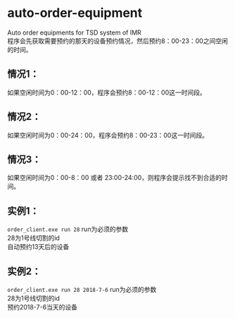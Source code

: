 # auto-order-equipment
Auto order equipments for TSD system of IMR  
程序会先获取需要预约的那天的设备预约情况，然后预约8：00-23：00之间空闲的时间。  
## 情况1：
如果空闲时间为0：00-12：00，程序会预约8：00-12：00这一时间段。
## 情况2：
如果空闲时间为0：00-24：00，程序会预约8：00-23：00这一时间段。
## 情况3：
如果空闲时间为0：00-8：00 或者 23:00-24:00，则程序会提示找不到合适的时间。

## 实例1：
`order_client.exe run 28`
run为必须的参数  
28为1号线切割的id  
自动预约13天后的设备  

## 实例2：
`order_client.exe run 28 2018-7-6`
run为必须的参数  
28为1号线切割的id  
预约2018-7-6当天的设备  
